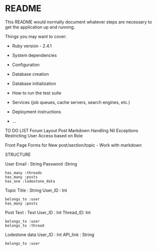 # README

This README would normally document whatever steps are necessary to get the
application up and running.

Things you may want to cover:

* Ruby version - 2.4.1

* System dependencies

* Configuration

* Database creation

* Database initialization

* How to run the test suite

* Services (job queues, cache servers, search engines, etc.)

* Deployment instructions

* ...


TO DO LIST
Forum Layout
Post Markdown
Handling Nil Exceptions
Restricting User Access based on Role

Front Page
Forms for New post/section/topic - Work with markdown


STRUCTURE

User
	Email : String
	Password :String
	
	has_many :threads
	has_many :posts
	has_one :lodestone_data

Topic
	Title : String
	User_ID : Int

	belongs_to :user
	has_many :posts

Post
	Text : Text
	User_ID : Int
	Thread_ID: Int

	belongs_to :user
	belongs_to :thread

Lodestone data
	User_ID : Int
	API_link : String

	belongs_to :user